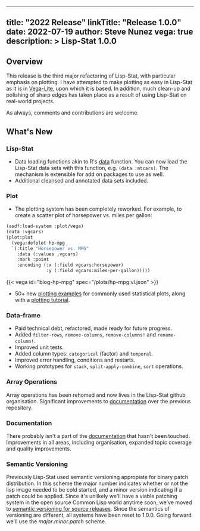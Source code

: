 
---
title: "2022 Release"
linkTitle: "Release 1.0.0"
date: 2022-07-19
author: Steve Nunez
vega: true
description: >
  Lisp-Stat 1.0.0
---

## Overview

This release is the third major refactoring of Lisp-Stat, with
particular emphasis on plotting.  I have attempted to make plotting as
easy in Lisp-Stat as it is in
[Vega-Lite](https://vega.github.io/vega-lite/), upon which it is
based.  In addition, much clean-up and polishing of sharp edges has
taken place as a result of using Lisp-Stat on real-world projects.

As always, comments and contributions are welcome.


## What's New

### Lisp-Stat

- Data loading functions akin to R's
  [data](https://www.rdocumentation.org/packages/utils/versions/3.6.2/topics/data)
  function. You can now load the Lisp-Stat data sets with this
  function, e.g. `(data :mtcars)`.  The mechanism is extensible for
  add on packages to use as well.
- Additional cleansed and annotated data sets included.


### Plot

- The plotting system has been completely reworked. For example, to
create a scatter plot of horsepower vs. miles per gallon:

```lisp
(asdf:load-system :plot/vega)
(data :vgcars)
(plot:plot
  (vega:defplot hp-mpg
  `(:title "Horsepower vs. MPG"
    :data (:values ,vgcars)
    :mark :point
	:encoding (:x (:field vgcars:horsepower)
	           :y (:field vgcars:miles-per-gallon)))))
```

{{< vega id="blog-hp-mpg" spec="/plots/hp-mpg.vl.json" >}}

- 50+ new [plotting examples](/docs/examples/plotting/) for
  commonly used statistical plots, along with a [plotting
  tutorial](/docs/tutorials/plotting/).


### Data-frame

- Paid technical debt, refactored, made ready for future progress.
- Added `filter-rows`, `remove-columns`, `remove-columns!` and `rename-column!`.
- Improved unit tests.
- Added column types: `categorical` (factor) and `temporal`.
- Improved error handling, conditions and restarts.
- Working prototypes for `stack`, `split-apply-combine`, `sort` operations.


### Array Operations

Array operations has been rehomed and now lives in the Lisp-Stat
github organisation.  Significant improvements to
[documentation](/docs/manuals/array-operations/) over the previous
repository.

### Documentation

There probably isn't a part of the [documentation](/docs/) that hasn't been touched.
Improvements in all areas, including organisation, expanded topic
coverage and quality improvements.

### Semantic Versioning

Previously Lisp-Stat used semantic versioning appropiate for binary
patch distribution.  In this scheme the major number indicates whether
or not the lisp image needed to be cold started, and a minor version
indicating if a patch could be applied.  Since it's unlikely we'll
have a viable patching system in the open source Common Lisp world
anytime soon, we've moved to [semantic versioning for source
releases](https://semver.org/). Since the semantics of versioning are
different, all systems have been reset to 1.0.0.  Going forward we'll
use the _major_._minor_._patch_ scheme.
